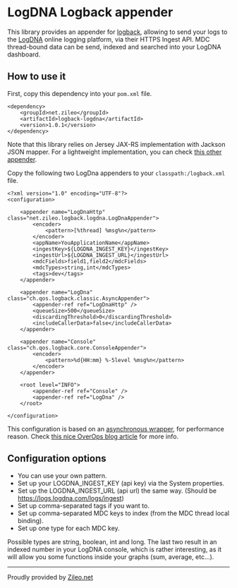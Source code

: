 # LogDNA Logback appender

This library provides an appender for [logback](https://logback.qos.ch), allowing to send your logs to the [LogDNA](https://logdna.com) online logging platform, via their HTTPS Ingest API. MDC thread-bound data can be send, indexed and searched into your LogDNA dashboard.

## How to use it

First, copy this dependency into your `pom.xml` file.

    <dependency>
        <groupId>net.zileo</groupId>
        <artifactId>logback-logdna</artifactId>
        <version>1.0.1</version>
    </dependency>

Note that this library relies on Jersey JAX-RS implementation with Jackson JSON mapper. For a lightweight implementation, you can check [this other appender](https://github.com/robshep/logback-logdna).

Copy the following two LogDna appenders to your `classpath:/logback.xml` file.

    <?xml version="1.0" encoding="UTF-8"?>
    <configuration>
    
        <appender name="LogDnaHttp" class="net.zileo.logback.logdna.LogDnaAppender">
            <encoder>
                <pattern>[%thread] %msg%n</pattern>
            </encoder>
            <appName>YouApplicationName</appName>
            <ingestKey>${LOGDNA_INGEST_KEY}</ingestKey>
            <ingestUrl>${LOGDNA_INGEST_URL}</ingestUrl>
            <mdcFields>field1,field2</mdcFields>
            <mdcTypes>string,int</mdcTypes>
            <tags>dev</tags>
        </appender>
        
        <appender name="LogDna" class="ch.qos.logback.classic.AsyncAppender">
            <appender-ref ref="LogDnaHttp" />
            <queueSize>500</queueSize>
            <discardingThreshold>0</discardingThreshold>
            <includeCallerData>false</includeCallerData>
        </appender>
    
        <appender name="Console" class="ch.qos.logback.core.ConsoleAppender">
            <encoder>
                <pattern>%d{HH:mm} %-5level %msg%n</pattern>
            </encoder>
        </appender>
        
        <root level="INFO">
            <appender-ref ref="Console" />
            <appender-ref ref="LogDna" />
        </root>
        
    </configuration>
    
This configuration is based on an [asynchronous wrapper](https://logback.qos.ch/manual/appenders.html#AsyncAppender), for performance reason. Check [this nice OverOps blog article](https://blog.takipi.com/how-to-instantly-improve-your-java-logging-with-7-logback-tweaks/) for more info.
    
## Configuration options

* You can use your own pattern.
* Set up your LOGDNA_INGEST_KEY (api key) via the System properties.
* Set up the LOGDNA_INGEST_URL (api url) the same way. (Should be https://logs.logdna.com/logs/ingest)
* Set up comma-separated tags if you want to.
* Set up comma-separated MDC keys to index (from the MDC thread local binding).
* Set up one type for each MDC key.

Possible types are string, boolean, int and long. The last two result in an indexed number in your LogDNA console, which is rather interesting, as it will allow you some functions inside your graphs (sum, average, etc...).

---

Proudly provided by [Zileo.net](https://zileo.net)
